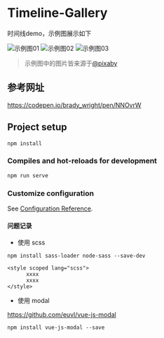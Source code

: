 # Timeline-Gallery

时间线demo，示例图展示如下

![示例图01](https://www.qigemingzi.cn/picture/github/timelinedemo-01.png)
![示例图02](https://www.qigemingzi.cn/picture/github/timelinedemo-02.png)
![示例图03](https://www.qigemingzi.cn/picture/github/timelinedemo-03.png)

> 示例图中的图片皆来源于[@pixaby](https://pixabay.com/)

## 参考网址
https://codepen.io/brady_wright/pen/NNOvrW

## Project setup
```
npm install
```

### Compiles and hot-reloads for development
```
npm run serve
```

### Customize configuration
See [Configuration Reference](https://cli.vuejs.org/config/).

#### 问题记录
- 使用 scss
```
npm install sass-loader node-sass --save-dev
```

```
<style scoped lang="scss">
      xxxx
      xxxx
</style>
```

- 使用 modal

https://github.com/euvl/vue-js-modal
```
npm install vue-js-modal --save
```

